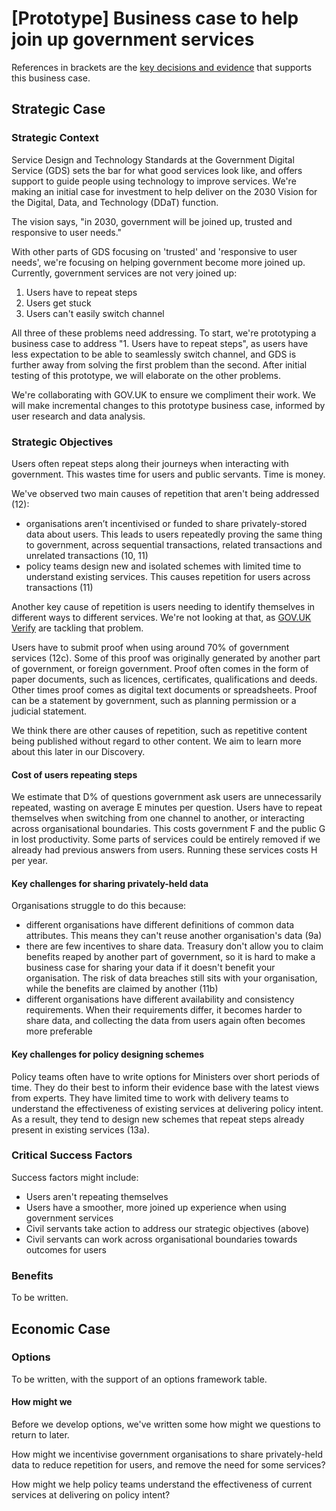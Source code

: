 # [Prototype] Business case to help join up government services

References in brackets are the [key decisions and evidence](https://github.com/alphagov/prototype-case-joined-up-services/blob/master/key-decisions-and-evidence.MD) that supports this business case.

## Strategic Case

### Strategic Context

Service Design and Technology Standards at the Government Digital Service (GDS) sets the bar for what good services look like, and offers support to guide people using technology to improve services. We're making an initial case for investment to help  deliver on the 2030 Vision for the Digital, Data, and Technology (DDaT) function.

The vision says, "in 2030, government will be joined up, trusted and responsive to user needs."

With other parts of GDS focusing on 'trusted' and 'responsive to user needs', we're focusing on helping government become more joined up. Currently, government services are not very joined up:

1. Users have to repeat steps
2. Users get stuck
3. Users can't easily switch channel

All three of these problems need addressing. To start, we're prototyping a business case to address "1. Users have to repeat steps", as users have less expectation to be able to seamlessly switch channel, and GDS is further away from solving the first problem than the second. After initial testing of this prototype, we will elaborate on the other problems.

We're collaborating with GOV.UK to ensure we compliment their work. We will make incremental changes to this prototype business case, informed by user research and data analysis.

### Strategic Objectives

Users often repeat steps along their journeys when interacting with government. This wastes time for users and public servants. Time is money.

We've observed two main causes of repetition that aren't being addressed (12):

- organisations aren’t incentivised or funded to share privately-stored data about users. This leads to users repeatedly proving the same thing to government, across sequential transactions, related transactions and unrelated transactions (10, 11)
- policy teams design new and isolated schemes with limited time to understand existing services. This causes repetition for users across transactions (11)

Another key cause of repetition is users needing to identify themselves in different ways to different services. We're not looking at that, as [GOV.UK Verify](https://gds.blog.gov.uk/2019/07/19/moving-forward-our-work-on-identity-assurance/) are tackling that problem.

Users have to submit proof when using around 70% of government services (12c). Some of this proof was originally generated by another part of government, or foreign government. Proof often comes in the form of paper documents, such as licences, certificates, qualifications and deeds. Other times proof comes as digital text documents or spreadsheets. Proof can be a statement by government, such as planning permission or a judicial statement.

We think there are other causes of repetition, such as repetitive content being published without regard to other content. We aim to learn more about this later in our Discovery.

#### Cost of users repeating steps

We estimate that D% of questions government ask users are unnecessarily repeated, wasting on average E minutes per question. Users have to repeat themselves when switching from one channel to another, or interacting across organisational boundaries. This costs government F and the public G in lost productivity. Some parts of services could be entirely removed if we already had previous answers from users. Running these services costs H per year.

#### Key challenges for sharing privately-held data

Organisations struggle to do this because:

- different organisations have different definitions of common data attributes. This means they can't reuse another organisation's data (9a)
- there are few incentives to share data. Treasury don't allow you to claim benefits reaped by another part of government, so it is hard to make a business case for sharing your data if it doesn't benefit your organisation. The risk of data breaches still sits with your organisation, while the benefits are claimed by another (11b)
- different organisations have different availability and consistency requirements. When their requirements differ, it becomes harder to share data, and collecting the data from users again often becomes more preferable

#### Key challenges for policy designing schemes

Policy teams often have to write options for Ministers over short periods of time. They do their best to inform their evidence base with the latest views from experts. They have limited time to work with delivery teams to understand the effectiveness of existing services at delivering policy intent. As a result, they tend to design new schemes that repeat steps already present in existing services (13a).

### Critical Success Factors

Success factors might include:

- Users aren't repeating themselves
- Users have a smoother, more joined up experience when using government services
- Civil servants take action to address our strategic objectives (above)
- Civil servants can work across organisational boundaries towards outcomes for users

### Benefits

To be written.

## Economic Case

### Options

To be written, with the support of an options framework table.

#### How might we

Before we develop options, we've written some how might we questions to return to later.

How might we incentivise government organisations to share privately-held data to reduce repetition for users, and remove the need for some services?

How might we help policy teams understand the effectiveness of current services at delivering on policy intent?
